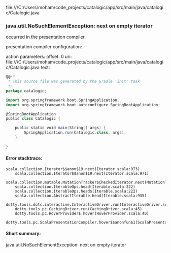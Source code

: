 file:///C:/Users/moham/code_projects/catalogic/app/src/main/java/catalogic/Catalogic.java
### java.util.NoSuchElementException: next on empty iterator

occurred in the presentation compiler.

presentation compiler configuration:


action parameters:
offset: 0
uri: file:///C:/Users/moham/code_projects/catalogic/app/src/main/java/catalogic/Catalogic.java
text:
```scala
@@/*
 * This source file was generated by the Gradle 'init' task
 */
package catalogic;

import org.springframework.boot.SpringApplication;
import org.springframework.boot.autoconfigure.SpringBootApplication;

@SpringBootApplication
public class Catalogic {

    public static void main(String[] args) {
        SpringApplication.run(Catalogic.class, args);
    }
    
}

```



#### Error stacktrace:

```
scala.collection.Iterator$$anon$19.next(Iterator.scala:973)
	scala.collection.Iterator$$anon$19.next(Iterator.scala:971)
	scala.collection.mutable.MutationTracker$CheckedIterator.next(MutationTracker.scala:76)
	scala.collection.IterableOps.head(Iterable.scala:222)
	scala.collection.IterableOps.head$(Iterable.scala:222)
	scala.collection.AbstractIterable.head(Iterable.scala:935)
	dotty.tools.dotc.interactive.InteractiveDriver.run(InteractiveDriver.scala:164)
	dotty.tools.pc.CachingDriver.run(CachingDriver.scala:45)
	dotty.tools.pc.HoverProvider$.hover(HoverProvider.scala:40)
	dotty.tools.pc.ScalaPresentationCompiler.hover$$anonfun$1(ScalaPresentationCompiler.scala:389)
```
#### Short summary: 

java.util.NoSuchElementException: next on empty iterator